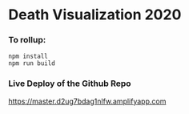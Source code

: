 # Death Visualization 2020



### To rollup:
    npm install
    npm run build
    
### Live Deploy of the Github Repo

https://master.d2ug7bdag1nlfw.amplifyapp.com
